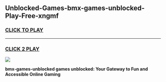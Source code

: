 
## Unblocked-Games-bmx-games-unblocked-Play-Free-xngmf
<h3>
<a href="https://premium76.site?title=bmx-games-unblocked&ref=15A">CLICK TO PLAY</a></h3>
<hr>

<h3>
<a href="https://premium76.site?title=bmx-games-unblocked&ref=15A">CLICK 2 PLAY</a>
  
</h3>

<a href="https://premium76.site?title=bmx-games-unblocked&ref=15A"><img src="https://clearcache.store/games.png"></a>


**bmx-games-unblocked games unblocked: Your Gateway to Fun and Accessible Online Gaming**
